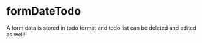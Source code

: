 # formDateTodo
A form data is stored in todo format and  todo list can be deleted and edited as well!!
